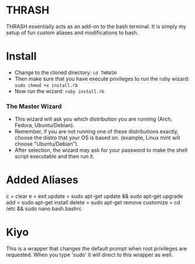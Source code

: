 # THRASH

THRASH essentially acts as an add-on to the bash terminal. It is simply my setup of fun custom aliases and modifications to bash.

# Install
- Change to the cloned directory: 
`cd THRASH`
- Then make sure that you have execute privileges to run the ruby wizard: 
`sudo chmod +x install.rb`
- Now run the wizard: 
`ruby install.rb`
### The Master Wizard
- This wizard will ask you which distribution you are running (Arch, Fedora, Ubuntu/Debian).
- Remember, if you are not running one of these distributions exactly, choose the distro that your OS is based on. (example, Linux mint will choose "Ubuntu/Debian").
- After selection, the wizard may ask for your password to make the shell script executable and then run it.

# Added Aliases
c = clear
e = exit
update = sudo apt-get update && sudo apt-get upgrade
add = sudo apt-get install
delete = sudo apt-get remove
customize = cd /etc && sudo nano bash.bashrc


# Kiyo
This is a wrapper that changes the default prompt when root privileges are requested. When you type 'sudo' it will direct to this wrapper as well.


